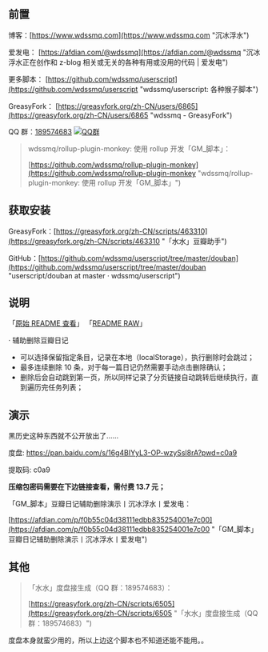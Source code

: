 ## 前置

博客：[https://www.wdssmq.com](https://www.wdssmq.com "沉冰浮水")

爱发电： [https://afdian.com/@wdssmq](https://afdian.com/@wdssmq "沉冰浮水正在创作和 z-blog 相关或无关的各种有用或没用的代码 | 爱发电")

更多脚本： [https://github.com/wdssmq/userscript](https://github.com/wdssmq/userscript "wdssmq/userscript: 各种猴子脚本")

GreasyFork： [https://greasyfork.org/zh-CN/users/6865](https://greasyfork.org/zh-CN/users/6865 "wdssmq - GreasyFork")

QQ 群：[189574683](//jq.qq.com/?_wv=1027&k=jijevXi0 "我的咸鱼心") [![QQ群](https://pub.idqqimg.com/wpa/images/group.png "QQ群")](//jq.qq.com/?_wv=1027&k=jijevXi0 "我的咸鱼心")

> wdssmq/rollup-plugin-monkey: 使用 rollup 开发「GM\_脚本」：
>
> [https://github.com/wdssmq/rollup-plugin-monkey](https://github.com/wdssmq/rollup-plugin-monkey "wdssmq/rollup-plugin-monkey: 使用 rollup 开发「GM\_脚本」")

## 获取安装

GreasyFork：[https://greasyfork.org/zh-CN/scripts/463310](https://greasyfork.org/zh-CN/scripts/463310 "「水水」豆瓣助手")

GitHub：[https://github.com/wdssmq/userscript/tree/master/douban](https://github.com/wdssmq/userscript/tree/master/douban "userscript/douban at master · wdssmq/userscript")

## 说明

「[原始 README 查看](https://github.com/wdssmq/userscript/tree/master/douban#%E8%AF%B4%E6%98%8E "原始 README 查看")」
「[README RAW](https://raw.githubusercontent.com/wdssmq/userscript/master/douban/README.md "README RAW")」

· 辅助删除豆瓣日记

- 可以选择保留指定条目，记录在本地（localStorage），执行删除时会跳过；
- 最多连续删除 10 条，对于每一篇日记仍然需要手动点击删除确认；
- 删除后会自动跳到第一页，所以同样记录了分页链接自动跳转后继续执行，直到遍历完任务列表；

## 演示

黑历史这种东西就不公开放出了……

度盘: https://pan.baidu.com/s/16g4BIYyL3-OP-wzySsl8rA?pwd=c0a9

提取码: c0a9

**压缩包密码需要在下边链接查看，需付费 13.7 元；**

「GM\_脚本」豆瓣日记辅助删除演示丨沉冰浮水丨爱发电：

[https://afdian.com/p/f0b55c04d38111edbb835254001e7c00](https://afdian.com/p/f0b55c04d38111edbb835254001e7c00 "「GM\_脚本」豆瓣日记辅助删除演示丨沉冰浮水丨爱发电")

## 其他

> 「水水」度盘接生成（QQ 群：189574683）：
>
> [https://greasyfork.org/zh-CN/scripts/6505](https://greasyfork.org/zh-CN/scripts/6505 "「水水」度盘接生成（QQ 群：189574683）")

度盘本身就蛮少用的，所以上边这个脚本也不知道还能不能用。。
